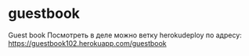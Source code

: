 # guestbook
Guest book
Посмотреть в деле можно ветку herokudeploy по адресу: https://guestbook102.herokuapp.com/guestbook